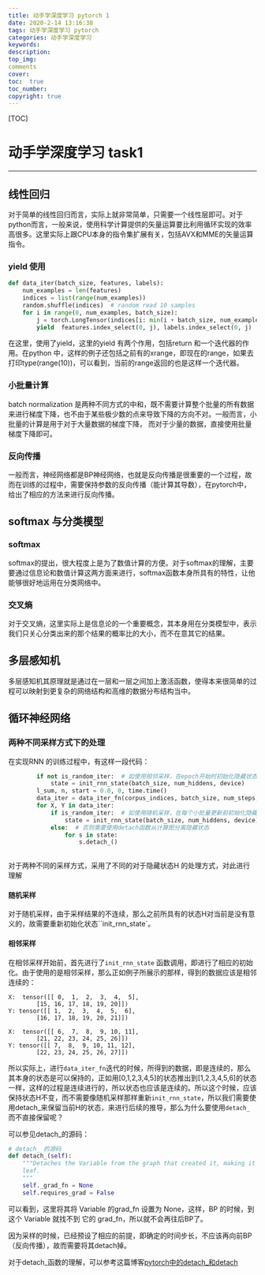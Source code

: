```yaml
---
title: 动手学深度学习 pytorch 1
date: 2020-2-14 13:16:38
tags: 动手学深度学习 pytorch
categories: 动手学深度学习
keywords: 
description:
top_img: 
comments  
cover:  
toc:  true
toc_number: 
copyright: true
---
```




[TOC]

# 动手学深度学习 task1

---

## 线性回归

对于简单的线性回归而言，实际上就非常简单，只需要一个线性层即可。对于python而言，一般来说，使用科学计算提供的矢量运算要比利用循环实现的效率高很多。这里实际上跟CPU本身的指令集扩展有关，包括AVX和MME的矢量运算指令。

### yield 使用

```python
def data_iter(batch_size, features, labels):
    num_examples = len(features)
    indices = list(range(num_examples))
    random.shuffle(indices)  # random read 10 samples
    for i in range(0, num_examples, batch_size):
        j = torch.LongTensor(indices[i: min(i + batch_size, num_examples)]) # the last time may be not enough for a whole batch
        yield  features.index_select(0, j), labels.index_select(0, j)
```

在这里，使用了yield，这里的yield 有两个作用，包括return 和一个迭代器的作用。在python 中，这样的例子还包括之前有的xrange，即现在的range，如果去打印type(range(10))，可以看到，当前的range返回的也是这样一个迭代器。

### 小批量计算

batch normalization 是两种不同方式的中和，既不需要计算整个批量的所有数据来进行梯度下降，也不由于某些极少数的点来导致下降的方向不对。一般而言，小批量的计算是用于对于大量数据的梯度下降， 而对于少量的数据，直接使用批量梯度下降即可。

### 反向传播

一般而言，神经网络都是BP神经网络，也就是反向传播是很重要的一个过程，故而在训练的过程中，需要保持参数的反向传播（能计算其导数），在pytorch中，给出了相应的方法来进行反向传播。

## softmax 与分类模型

### softmax

softmax的提出，很大程度上是为了数值计算的方便。对于softmax的理解，主要要通过信息论和数值计算这两方面来进行，softmax函数本身所具有的特性，让他能够很好地运用在分类网络中。

### 交叉熵

对于交叉熵，这里实际上是信息论的一个重要概念，其本身用在分类模型中，表示我们只关心分类出来的那个结果的概率比的大小，而不在意其它的结果。

## 多层感知机

多层感知机其原理就是通过在一层和一层之间加上激活函数，使得本来很简单的过程可以映射到更复杂的网络结构和高维的数据分布结构当中。

## 循环神经网络

### 两种不同采样方式下的处理

在实现RNN 的训练过程中，有这样一段代码：

```python
        if not is_random_iter:  # 如使用相邻采样，在epoch开始时初始化隐藏状态
            state = init_rnn_state(batch_size, num_hiddens, device)
        l_sum, n, start = 0.0, 0, time.time()
        data_iter = data_iter_fn(corpus_indices, batch_size, num_steps, device)
        for X, Y in data_iter:
            if is_random_iter:  # 如使用随机采样，在每个小批量更新前初始化隐藏状态
                state = init_rnn_state(batch_size, num_hiddens, device)
            else:  # 否则需要使用detach函数从计算图分离隐藏状态
                for s in state:
                    s.detach_()
           

```

对于两种不同的采样方式，采用了不同的对于隐藏状态H 的处理方式，对此进行理解

#### 随机采样

对于随机采样，由于采样结果的不连续，那么之前所具有的状态H对当前是没有意义的，故需要重新初始化状态``init_rnn_state`。

#### 相邻采样

在相邻采样开始前，首先进行了`init_rnn_state` 函数调用，即进行了相应的初始化。由于使用的是相邻采样，那么正如例子所展示的那样，得到的数据应该是相邻连续的：

```
X:  tensor([[ 0,  1,  2,  3,  4,  5],
        [15, 16, 17, 18, 19, 20]]) 
Y: tensor([[ 1,  2,  3,  4,  5,  6],
        [16, 17, 18, 19, 20, 21]]) 

X:  tensor([[ 6,  7,  8,  9, 10, 11],
        [21, 22, 23, 24, 25, 26]]) 
Y: tensor([[ 7,  8,  9, 10, 11, 12],
        [22, 23, 24, 25, 26, 27]]) 
```

所以实际上，进行`data_iter_fn`迭代的时候，所得到的数据，即是连续的，那么其本身的状态是可以保持的，正如用[0,1,2,3,4,5]的状态推出到[1,2,3,4,5,6]的状态一样，这样的过程是连续进行的，所以状态也应该是连续的。所以这个时候，应该保持状态H不变，而不需要像随机采样那样重新`init_rnn_state`，所以我们需要使用detach_来保留当前H的状态，来进行后续的推导，那么为什么要使用`detach_`而不直接保留呢？

可以参见detach_的源码：

```python
# detach_ 的源码
def detach_(self):
    """Detaches the Variable from the graph that created it, making it a
    leaf.
    """
    self._grad_fn = None
    self.requires_grad = False
```

可以看到，这里将其将 Variable 的grad_fn 设置为 None，这样，BP 的时候，到这个 Variable 就找不到 它的 grad_fn，所以就不会再往后BP了。

因为采样的时候，已经预设了相应的前提，即确定的时间步长，不应该再向前BP（反向传播），故而需要将其detach掉。

对于detach_函数的理解，可以参考这篇博客[pytorch中的detach\_和detach](https://www.cnblogs.com/jiangkejie/p/9981707.html)

